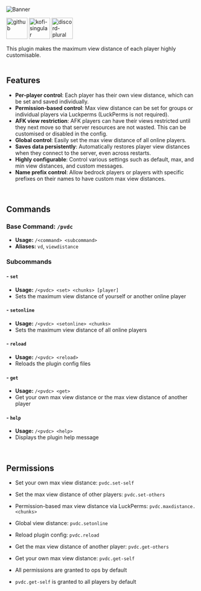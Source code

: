 ![Banner](https://i.ibb.co/p1fVk8s/Banner-min.webp)
<p>
  <a href="https://github.com/Wyzebb/PlayerViewDistanceController"><img alt="github" height="56"
        src="https://cdn.jsdelivr.net/npm/@intergrav/devins-badges@3/assets/cozy/available/github_vector.svg"></a>
  <a href="https://ko-fi.com/wyzebb"><img alt="kofi-singular" height="56" src="https://cdn.jsdelivr.net/npm/@intergrav/devins-badges@3/assets/cozy/donate/kofi-singular_vector.svg"></a>
  <a href="https://discord.gg/akbd8EPSgr"><img alt="discord-plural" height="56" src="https://cdn.jsdelivr.net/npm/@intergrav/devins-badges@3/assets/cozy/social/discord-plural_vector.svg"></a>
</p>
This plugin makes the maximum view distance of each player highly customisable.
<br/><br/>

## **Features**
- **Per-player control**: Each player has their own view distance, which can be set and saved individually.
- **Permission-based control**: Max view distance can be set for groups or individual players via Luckperms (LuckPerms is not required).
- **AFK view restriction**: AFK players can have their views restricted until they next move so that server resources are not wasted. This can be customised or disabled in the config.
- **Global control**: Easily set the max view distance of all online players.
- **Saves data persistently**: Automatically restores player view distances when they connect to the server, even across restarts.
- **Highly configurable**: Control various settings such as default, max, and min view distances, and custom messages.
- **Name prefix control**: Allow bedrock players or players with specific prefixes on their names to have custom max view distances.

<br/>

## **Commands**
### Base Command: `/pvdc`
- **Usage:** `/<command> <subcommand>`
- **Aliases:** `vd`, `viewdistance`
### Subcommands
#### - `set`
- **Usage:** `/<pvdc> <set> <chunks> [player]`
- Sets the maximum view distance of yourself or another online player

#### - `setonline`
- **Usage:** `/<pvdc> <setonline> <chunks>`
- Sets the maximum view distance of all online players

#### - `reload`
- **Usage:** `/<pvdc> <reload>`
- Reloads the plugin config files

#### - `get`
- **Usage:** `/<pvdc> <get>`
- Get your own max view distance or the max view distance of another player

#### - `help`
- **Usage:** `/<pvdc> <help>`
- Displays the plugin help message

<br/>

## **Permissions**
- Set your own max view distance: `pvdc.set-self`
- Set the max view distance of other players: `pvdc.set-others`
- Permission-based max view distance via LuckPerms: `pvdc.maxdistance.<chunks>`
- Global view distance: `pvdc.setonline`
- Reload plugin config: `pvdc.reload`
- Get the max view distance of another player: `pvdc.get-others`
- Get your own max view distance: `pvdc.get-self`

- All permissions are granted to ops by default
- `pvdc.get-self` is granted to all players by default